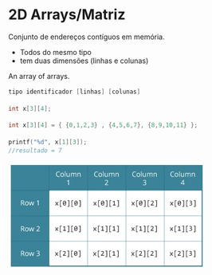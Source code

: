 # 2D Arrays/Matriz

Conjunto de endereços contíguos em memória.

- Todos do mesmo tipo
- tem duas dimensões (linhas e colunas)

An array of arrays.

```c
tipo identificador [linhas] [colunas]

int x[3][4];

int x[3][4] = { {0,1,2,3} , {4,5,6,7}, {8,9,10,11} };

printf("%d", x[1][3]);
//resultado = 7
```

![Untitled](2D%20Arrays%20Matriz%20cddb47ca236a47e9850f82bac8301587/Untitled.png)